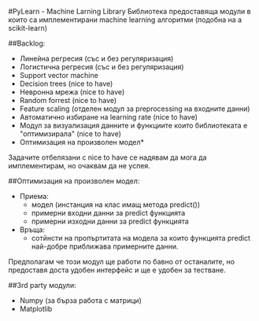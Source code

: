 #PyLearn - Machine Larning Library
Библиотека предоставяща модули в които са имплементирани machine learning алгоритми (подобна на а scikit-learn)

##Backlog:
 - Линейна регресия (със и без регуляризация)
 - Логистична регресия (със и без регуляризация)
 - Support vector machine
 - Decision trees (nice to have)
 - Невронна мрежа (nice to have)
 - Random forrest (nice to have)
 - Feature scaling (отделен модул за preprocessing на входните данни)
 - Автоматично избиране на learning rate (nice to have)
 - Модул за визуализация данните и функциите които библиотеката е "оптимизирала" (nice to have)
 - Оптимизация на произволен модел*

Задачите отбелязани с nice to have се надявам да мога да имплементирам, но очаквам да не успея.

##Оптимизация на произволен модел:
 - Приема:
   - модел (инстанция на клас имащ метода predict())
   - примерни входни данни за predict функцията
   - примерни изходни данни за predict функцията
 - Връща:
   - сотйнсти на пропъртитата на модела за които функцията predict най-добре приближава примерните данни.

Предполагам че този модул ще работи по бавно от останалите, но предоставя доста удобен интерфейс и ще е удобен за тестване.

##3rd party модули:
 - Numpy (за бърза работа с матрици)
 - Matplotlib
